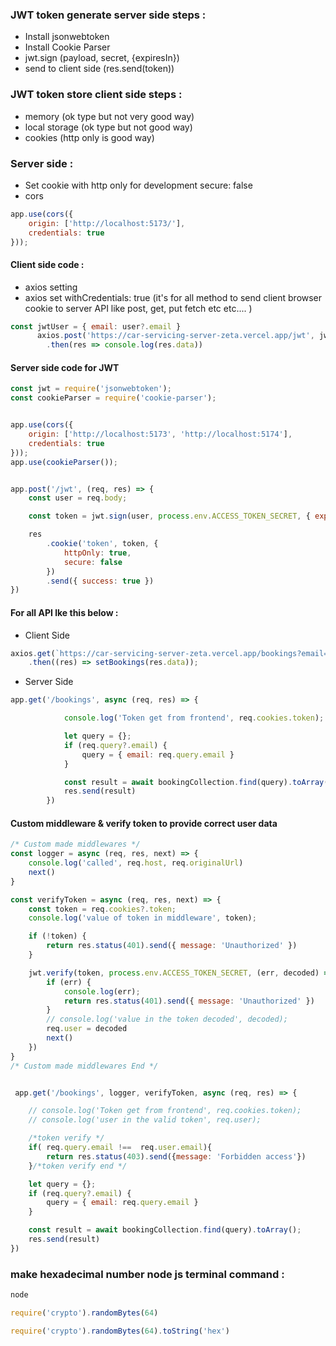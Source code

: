 ### JWT token generate server side steps : 
- Install jsonwebtoken
- Install Cookie Parser
- jwt.sign (payload, secret, {expiresIn})
- send to client side (res.send(token))


### JWT token store client side steps : 
- memory (ok type but not very good way)
- local storage (ok type but not good way)
- cookies (http only is good way)

### Server side : 
- Set cookie with http only for development secure: false
- cors
```JavaScript
app.use(cors({
    origin: ['http://localhost:5173/'],
    credentials: true
}));
```




#### Client side code :
- axios setting
- axios set withCredentials: true (it's for all method to send client browser cookie to server API like post, get, put fetch etc etc.... )
```JavaScript
const jwtUser = { email: user?.email }
      axios.post('https://car-servicing-server-zeta.vercel.app/jwt', jwtUser, { withCredentials: true })
        .then(res => console.log(res.data))
```




#### Server side code for JWT
```JavaScript
const jwt = require('jsonwebtoken');
const cookieParser = require('cookie-parser');


app.use(cors({
    origin: ['http://localhost:5173', 'http://localhost:5174'],
    credentials: true
}));
app.use(cookieParser());


app.post('/jwt', (req, res) => {
    const user = req.body;

    const token = jwt.sign(user, process.env.ACCESS_TOKEN_SECRET, { expiresIn: '1h' })

    res
        .cookie('token', token, {
            httpOnly: true,
            secure: false
        })
        .send({ success: true })
})

```


#### For all API lke this below : 
- Client Side 
```JavaScript
axios.get(`https://car-servicing-server-zeta.vercel.app/bookings?email=${user.email}`, { withCredentials: true })
    .then((res) => setBookings(res.data));
```

- Server Side
```JavaScript
app.get('/bookings', async (req, res) => {

            console.log('Token get from frontend', req.cookies.token);

            let query = {};
            if (req.query?.email) {
                query = { email: req.query.email }
            }

            const result = await bookingCollection.find(query).toArray();
            res.send(result)
        })
```




####  Custom middleware & verify token to provide correct user data
```JavaScript
/* Custom made middlewares */
const logger = async (req, res, next) => {
    console.log('called', req.host, req.originalUrl)
    next()
}

const verifyToken = async (req, res, next) => {
    const token = req.cookies?.token;
    console.log('value of token in middleware', token);

    if (!token) {
        return res.status(401).send({ message: 'Unauthorized' })
    }

    jwt.verify(token, process.env.ACCESS_TOKEN_SECRET, (err, decoded) => {
        if (err) {
            console.log(err);
            return res.status(401).send({ message: 'Unauthorized' })
        }
        // console.log('value in the token decoded', decoded);
        req.user = decoded
        next()
    })
}
/* Custom made middlewares End */


 app.get('/bookings', logger, verifyToken, async (req, res) => {

    // console.log('Token get from frontend', req.cookies.token);
    // console.log('user in the valid token', req.user);

    /*token verify */
    if( req.query.email !==  req.user.email){
        return res.status(403).send({message: 'Forbidden access'})
    }/*token verify end */

    let query = {};
    if (req.query?.email) {
        query = { email: req.query.email }
    }

    const result = await bookingCollection.find(query).toArray();
    res.send(result)
})

```








### make hexadecimal number node js terminal command : 
```JavaScript
node
```
```JavaScript
require('crypto').randomBytes(64)
```
```JavaScript
require('crypto').randomBytes(64).toString('hex')
```

